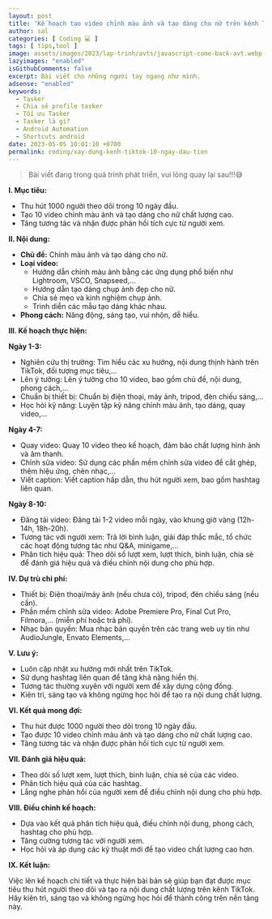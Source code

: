 ```yaml
---
layout: post
title: 'Kế hoạch tạo video chỉnh màu ảnh và tạo dáng cho nữ trên kênh TikTok trong 10 ngày đầu!!'
author: sal
categories: [ Coding 💻 ]
tags: [ tips,tool ]
image: assets/images/2023/lap-trinh/avts/javascript-come-back-avt.webp
lazyimages: "enabled"
isGithubComments: false
excerpt: Bài viết cho những người tay ngang như mình.
adsense: "enabled"
keywords:
  - Tasker
  - Chia sẻ profile tasker
  - Tối ưu Tasker
  - Tasker là gì?
  - Android Automation
  - Shortcuts android
date: 2023-05-05 10:01:10 +0700
permalink: coding/xay-dung-kenh-tiktok-10-ngay-dau-tien
---
```


> Bài viết đang trong quá trình phát triển, vui lòng quay lại sau!!!😅

**I. Mục tiêu:**

*   Thu hút 1000 người theo dõi trong 10 ngày đầu.
*   Tạo 10 video chỉnh màu ảnh và tạo dáng cho nữ chất lượng cao.
*   Tăng tương tác và nhận được phản hồi tích cực từ người xem.

**II. Nội dung:**

*   **Chủ đề:** Chỉnh màu ảnh và tạo dáng cho nữ.
*   **Loại video:**
    *   Hướng dẫn chỉnh màu ảnh bằng các ứng dụng phổ biến như Lightroom, VSCO, Snapseed,...
    *   Hướng dẫn tạo dáng chụp ảnh đẹp cho nữ.
    *   Chia sẻ mẹo và kinh nghiệm chụp ảnh.
    *   Trình diễn các mẫu tạo dáng khác nhau.
*   **Phong cách:** Năng động, sáng tạo, vui nhộn, dễ hiểu.

**III. Kế hoạch thực hiện:**

**Ngày 1-3:**

*   Nghiên cứu thị trường: Tìm hiểu các xu hướng, nội dung thịnh hành trên TikTok, đối tượng mục tiêu,...
*   Lên ý tưởng: Lên ý tưởng cho 10 video, bao gồm chủ đề, nội dung, phong cách,...
*   Chuẩn bị thiết bị: Chuẩn bị điện thoại, máy ảnh, tripod, đèn chiếu sáng,...
*   Học hỏi kỹ năng: Luyện tập kỹ năng chỉnh màu ảnh, tạo dáng, quay video,...

**Ngày 4-7:**

*   Quay video: Quay 10 video theo kế hoạch, đảm bảo chất lượng hình ảnh và âm thanh.
*   Chỉnh sửa video: Sử dụng các phần mềm chỉnh sửa video để cắt ghép, thêm hiệu ứng, chèn nhạc,...
*   Viết caption: Viết caption hấp dẫn, thu hút người xem, bao gồm hashtag liên quan.

**Ngày 8-10:**

*   Đăng tải video: Đăng tải 1-2 video mỗi ngày, vào khung giờ vàng (12h-14h, 18h-20h).
*   Tương tác với người xem: Trả lời bình luận, giải đáp thắc mắc, tổ chức các hoạt động tương tác như Q&A, minigame,...
*   Phân tích hiệu quả: Theo dõi số lượt xem, lượt thích, bình luận, chia sẻ để đánh giá hiệu quả và điều chỉnh nội dung cho phù hợp.

**IV. Dự trù chi phí:**

*   Thiết bị: Điện thoại/máy ảnh (nếu chưa có), tripod, đèn chiếu sáng (nếu cần).
*   Phần mềm chỉnh sửa video: Adobe Premiere Pro, Final Cut Pro, Filmora,... (miễn phí hoặc trả phí).
*   Nhạc bản quyền: Mua nhạc bản quyền trên các trang web uy tín như AudioJungle, Envato Elements,...

**V. Lưu ý:**

*   Luôn cập nhật xu hướng mới nhất trên TikTok.
*   Sử dụng hashtag liên quan để tăng khả năng hiển thị.
*   Tương tác thường xuyên với người xem để xây dựng cộng đồng.
*   Kiên trì, sáng tạo và không ngừng học hỏi để tạo ra nội dung chất lượng.

**VI. Kết quả mong đợi:**

*   Thu hút được 1000 người theo dõi trong 10 ngày đầu.
*   Tạo được 10 video chỉnh màu ảnh và tạo dáng cho nữ chất lượng cao.
*   Tăng tương tác và nhận được phản hồi tích cực từ người xem.

**VII. Đánh giá hiệu quả:**

*   Theo dõi số lượt xem, lượt thích, bình luận, chia sẻ của các video.
*   Phân tích hiệu quả của các hashtag.
*   Lắng nghe phản hồi của người xem để điều chỉnh nội dung cho phù hợp.

**VIII. Điều chỉnh kế hoạch:**

*   Dựa vào kết quả phân tích hiệu quả, điều chỉnh nội dung, phong cách, hashtag cho phù hợp.
*   Tăng cường tương tác với người xem.
*   Học hỏi và áp dụng các kỹ thuật mới để tạo video chất lượng cao hơn.

**IX. Kết luận:**

Việc lên kế hoạch chi tiết và thực hiện bài bản sẽ giúp bạn đạt được mục tiêu thu hút người theo dõi và tạo ra nội dung chất lượng trên kênh TikTok. Hãy kiên trì, sáng tạo và không ngừng học hỏi để thành công trên nền tảng này.
